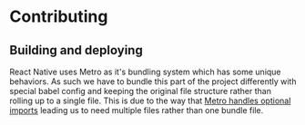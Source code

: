 # Contributing

## Building and deploying

React Native uses Metro as it's bundling system which has some unique behaviors. As such we have to bundle this part of the project differently with special babel config and keeping the original file structure rather than rolling up to a single file. This is due to the way that [Metro handles optional imports](https://github.com/facebook/metro/issues/836) leading us to need multiple files rather than one bundle file.

